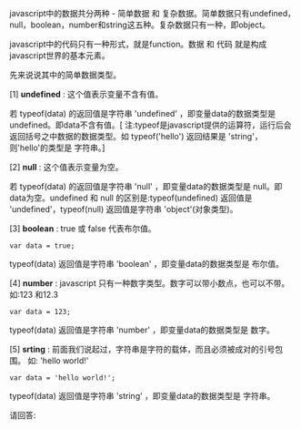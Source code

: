javascript中的数据共分两种 - 简单数据 和 复杂数据。简单数据只有undefined，null，boolean，number和string这五种。复杂数据只有一种，即object。

javascript中的代码只有一种形式，就是function。数据 和 代码 就是构成javascript世界的基本元素。

先来说说其中的简单数据类型。

[1] **undefined** : 这个值表示变量不含有值。

若 typeof(data) 的返回值是字符串 'undefined' ，即变量data的数据类型是 undefined。即data不含有值。[ 注:typeof是javascript提供的运算符，运行后会返回括号之中数据的数据类型。如 typeof('hello') 返回结果是 'string'，则'hello'的类型是 字符串。]

[2] **null** : 这个值表示变量为空。

若 typeof(data) 的返回值是字符串 'null' ，即变量data的数据类型是 null。即data为空。undefined 和 null 的区别是:typeof(undefined) 返回值是 'undefined'，typeof(null) 返回值是字符串 'object'(对象类型)。

[3] **boolean** : true 或 false 代表布尔值。

    var data = true;
    
typeof(data) 返回值是字符串 'boolean' ，即变量data的数据类型是 布尔值。

[4] **number** : javascript 只有一种数字类型。数字可以带小数点，也可以不带。如:123 和12.3
 
    var data = 123;
    
typeof(data) 返回值是字符串 'number' ，即变量data的数据类型是 数字。

[5] **srting** : 前面我们说起过，字符串是字符的载体，而且必须被成对的引号包围。 如: 'hello world!'

    var data = 'hello world!';
    
typeof(data) 返回值是字符串 'string' ，即变量data的数据类型是 字符串。

请回答: